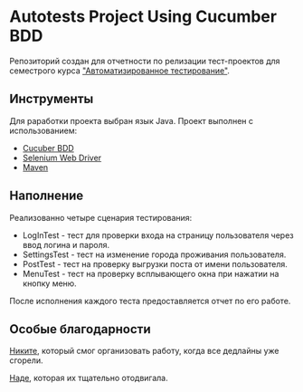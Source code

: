 # Autotests Project Using Cucumber BDD
Репозиторий создан для отчетности по релизации тест-проектов для семестрого курса ["Автоматизированное тестирование"](https://polis.vk.company/curriculum/program/discipline/1294/).

## Инструменты
Для раработки проекта выбран язык Java. Проект выполнен с использованием:

- [Cucuber BDD](https://cucumber.io/docs/bdd/)
- [Selenium Web Driver](https://www.selenium.dev/documentation/)
- [Maven](https://maven.apache.org/guides/index.html)

## Наполнение
Реализованно четыре сценария тестирования:

- LogInTest - тест для проверки входа на страницу пользователя через ввод логина и пароля.
- SettingsTest - тест на изменение города проживания пользователя.
- PostTest - тест на проверку выгрузки поста от имени пользователя.
- MenuTest - тест на проверку всплывающего окна при нажатии на кнопку меню.

После исполнения каждого теста предоставляется отчет по его работе.

## Особые благодарности 
[Никите](https://tt.me/niker_mak), который смог организовать работу, когда все дедлайны уже сгорели.

[Наде](https://tt.me/bar0n), которая их тщательно отодвигала.

